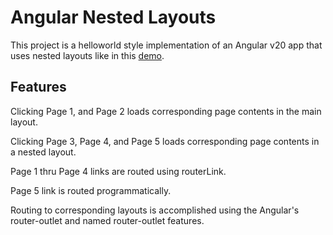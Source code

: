 # Angular Nested Layouts

This project is a helloworld style implementation of an Angular v20 app that uses nested layouts like in this [demo](https://mapteb.github.io/angular-nested-layouts/).

## Features 

Clicking Page 1, and Page 2 loads corresponding page contents in the main layout.

Clicking Page 3, Page 4, and Page 5 loads corresponding page contents in a nested layout.

Page 1 thru Page 4 links are routed using routerLink.

Page 5 link is routed programmatically.

Routing to corresponding layouts is accomplished using the Angular's router-outlet and named router-outlet features.

